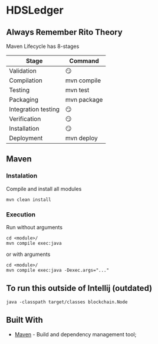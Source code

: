 # HDSLedger

## Always Remember Rito Theory

Maven Lifecycle has 8-stages

| Stage               | Command     |
|---------------------|-------------|
| Validation          | 😏          |
| Compilation         | mvn compile |
| Testing             | mvn test    |
| Packaging           | mvn package |
| Integration testing | 😏          |
| Verification        | 😏          |
| Installation        | 😏          |
| Deployment          | mvn deploy  |

## Maven
### Instalation
Compile and install all modules
```
mvn clean install
```
### Execution
Run without arguments
```
cd <module>/
mvn compile exec:java
```
or with arguments
```
cd <module>/
mvn compile exec:java -Dexec.args="..."
```

## To run this outside of Intellij (outdated)
```
java -classpath target/classes blockchain.Node
```

## Built With
* [Maven](https://maven.apache.org/) - Build and dependency management tool;